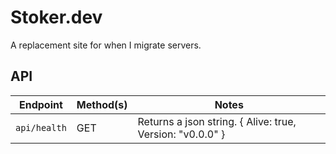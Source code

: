 # Stoker.dev

A replacement site for when I migrate servers.

## API

Endpoint | Method(s) | Notes
---------|-----------|-------
`api/health` | GET | Returns a json string. { Alive: true, Version: "v0.0.0" }
